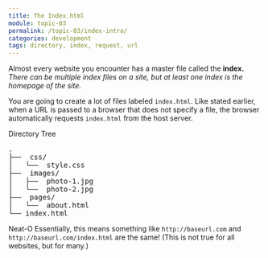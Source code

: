 ```yaml
---
title: The Index.html
module: topic-03
permalink: /topic-03/index-intro/
categories: development
tags: directory, index, request, url
---
```


<div class="divider-heading"></div>

Almost every website you encounter has a master file called the **index.** _There can be multiple index files on a site, but at least one index is the homepage of the site._

You are going to create a lot of files labeled `index.html`. Like stated earlier, when a URL is passed to a browser that does not specify a file, the browser automatically requests `index.html` from the host server.


<div id="code-heading">Directory Tree</div>
<pre id="bash">
.
├── <i class="far fa-folder-open"></i> css/
│   └── <i class="fab fa-css3-alt"></i> style.css
├── <i class="far fa-folder-open"></i> images/
│   ├── <i class="far fa-image"></i> photo-1.jpg
│   └── <i class="far fa-image"></i> photo-2.jpg
├── <i class="far fa-folder-open"></i> pages/
│   └── <i class="fab fa-html5"></i> about.html
└── index.html <i class="fas fa-long-arrow-alt-left bounce-x"></i>
</pre>


<span class="label label-success">Neat-O</span> Essentially, this means something like `http://baseurl.com` and `http://baseurl.com/index.html` are the same! (This is not true for all websites, but for many.)
